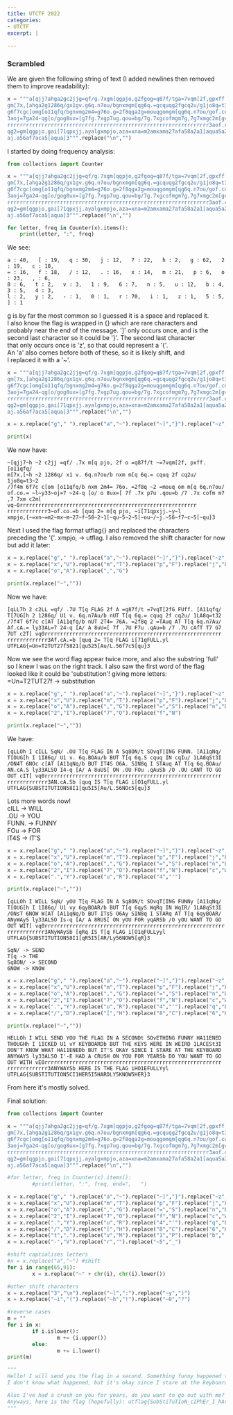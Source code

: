 ```yaml
---
title: UTCTF 2022
categories:
- UTCTF
excerpt: |
  
---
```



### Scrambled

We are given the following string of text (I added newlines then removed them to improve readability):

```python
x = """a[qjj7ahga2gc2jjg=qf/g.7xgm[qgpjo,g2fgog=q87f/tga=7vqm[2f,gpxff.g[o11qfq/
gm[7x,[ahga2g1286q/gx1gv.g6q.n7ou/bgnxmgm[qg6q.=gcquqg2fgcq2u/g1jo8q=t3a2g/7f4m
g6f7cgc[omg[o11qfq/bgnxmg2m4=g76o.g=2f8qga2g=mouqgomgm[qg6q.n7ou/gof.co.=galay3
3aoj=7ga24-qg[o/gog8ux=[g7fg.7xgp7ug.qou=bg/7g.7xgcofmgm7g,7g7xmgc2m[gvqa0rrrrr
rrrrrrrrrrrrrrrrrrrrrrrrrrrrrrrrrrrrrrrrrrrrrrrrrrrrrrrrrrrrrrrrr3aof.co.=bg[qu
qg2=gm[qgpjo,gai[71qpxjj.ayalgxmpjo,aza=xna=m2amxama27afa58a2a1[aqua5a2a5[aoua/
aj.a56af7aca5[aqua]3""".replace("\n","")
```

I started by doing frequency analysis:

```python
from collections import Counter

x = """a[qjj7ahga2gc2jjg=qf/g.7xgm[qgpjo,g2fgog=q87f/tga=7vqm[2f,gpxff.g[o11qfq/
gm[7x,[ahga2g1286q/gx1gv.g6q.n7ou/bgnxmgm[qg6q.=gcquqg2fgcq2u/g1jo8q=t3a2g/7f4m
g6f7cgc[omg[o11qfq/bgnxmg2m4=g76o.g=2f8qga2g=mouqgomgm[qg6q.n7ou/gof.co.=galay3
3aoj=7ga24-qg[o/gog8ux=[g7fg.7xgp7ug.qou=bg/7g.7xgcofmgm7g,7g7xmgc2m[gvqa0rrrrr
rrrrrrrrrrrrrrrrrrrrrrrrrrrrrrrrrrrrrrrrrrrrrrrrrrrrrrrrrrrrrrrrr3aof.co.=bg[qu
qg2=gm[qgpjo,gai[71qpxjj.ayalgxmpjo,aza=xna=m2amxama27afa58a2a1[aqua5a2a5[aoua/
aj.a56af7aca5[aqua]3""".replace("\n","")

for letter, freq in Counter(x).items(): 
    print(letter, ":", freq) 
```

We see:

```
a : 40,   [ : 19,   q : 30,   j : 12,   7 : 22,   h : 2,   g : 62,   2 : 19,   c : 10,   
= : 16,   f : 18,   / : 12,   . : 16,   x : 14,   m : 21,   p : 6,   o : 23,   , : 6,   
8 : 6,   t : 2,   v : 3,   1 : 9,   6 : 7,   n : 5,   u : 12,   b : 4,   3 : 5,   4 : 3,   
l : 2,   y : 2,   - : 1,   0 : 1,   r : 70,   i : 1,   z : 1,   5 : 5,   ] : 1
```

g is by far the most common so I guessed it is a space and replaced it. <br>
I also know the flag is wrapped in {} which are rare characters and <br>
probably near the end of the message. ']' only occurs once, and is the <br>
second last character so it could be '}'. The second last character <br>
that only occurs once is 'z', so that could represent a '{'. <br>
An 'a' also comes before both of these, so it is likely shift, and <br>
I replaced it with a '~'.

```python
x = """a[qjj7ahga2gc2jjg=qf/g.7xgm[qgpjo,g2fgog=q87f/tga=7vqm[2f,gpxff.g[o11qfq/
gm[7x,[ahga2g1286q/gx1gv.g6q.n7ou/bgnxmgm[qg6q.=gcquqg2fgcq2u/g1jo8q=t3a2g/7f4m
g6f7cgc[omg[o11qfq/bgnxmg2m4=g76o.g=2f8qga2g=mouqgomgm[qg6q.n7ou/gof.co.=galay3
3aoj=7ga24-qg[o/gog8ux=[g7fg.7xgp7ug.qou=bg/7g.7xgcofmgm7g,7g7xmgc2m[gvqa0rrrrr
rrrrrrrrrrrrrrrrrrrrrrrrrrrrrrrrrrrrrrrrrrrrrrrrrrrrrrrrrrrrrrrrr3aof.co.=bg[qu
qg2=gm[qgpjo,gai[71qpxjj.ayalgxmpjo,aza=xna=m2amxama27afa58a2a1[aqua5a2a5[aoua/
aj.a56af7aca5[aqua]3""".replace("\n","")

x = x.replace("g"," ").replace("a","~").replace("~]","}").replace("~z","{")

print(x)
```

We now have:

```
~[qjj7~h ~2 c2jj =qf/ .7x m[q pjo, 2f o =q87f/t ~=7vqm[2f, pxff. [o11qfq/ 
m[7x,[~h ~2 1286q/ x1 v. 6q.n7ou/b nxm m[q 6q.= cquq 2f cq2u/ 1jo8q=t3~2 
/7f4m 6f7c c[om [o11qfq/b nxm 2m4= 76o. =2f8q ~2 =mouq om m[q 6q.n7ou/ 
of.co.= ~l~y33~oj=7 ~24-q [o/ o 8ux=[ 7f .7x p7u .qou=b /7 .7x cofm m7 
,7 7xm c2m[ vq~0rrrrrrrrrrrrrrrrrrrrrrrrrrrrrrrrrrrrrrrrrrrrrrrrrrrrrrrrr
rrrrrrrrrrrrr3~of.co.=b [quq 2= m[q pjo, ~i[71qpxjj.~y~l 
xmpjo,{~=xn~=m2~mx~m~27~f~58~2~1[~qu~5~2~5[~ou~/~j.~56~f7~c~5[~qu}3
```

Next I used the flag format utflag{} and replaced the characters <br>
preceding the '{'. xmpjo, -> utflag. I also removed the shift 
character for now but add it later:

```python
x = x.replace("g"," ").replace("a","~").replace("~]","}").replace("~z","{")
x = x.replace("x","U").replace("m","T").replace("p","F").replace("j","L")
x = x.replace("o","A").replace(",","G")

print(x.replace("~",""))
```

Now we have:

```
[qLL7h 2 c2LL =qf/ .7U T[q FLAG 2f A =q87f/t =7vqT[2fG FUff. [A11qfq/ 
T[7UG[h 2 1286q/ U1 v. 6q.n7Au/b nUT T[q 6q.= cquq 2f cq2u/ 1LA8q=t32 
/7f4T 6f7c c[AT [A11qfq/b nUT 2T4= 76A. =2f8q 2 =TAuq AT T[q 6q.n7Au/ 
Af.cA.= ly33AL=7 24-q [A/ A 8uU=[ 7f .7U F7u .qAu=b /7 .7U cAfT T7 G7
7UT c2T[ vq0rrrrrrrrrrrrrrrrrrrrrrrrrrrrrrrrrrrrrrrrrrrrrrrrrrrrrrrrr
rrrrrrrrrrrrr3Af.cA.=b [quq 2= T[q FLAG i[71qFULL.yl 
UTFLAG{=Un=T2TUT27f5821[qu525[Au/L.56f7c5[qu}3
```

Now we see the word flag appear twice more, and also the substring 'full' <br>
so I knew I was on the right track. I also saw the first word of the flag <br>
looked like it could be 'substitution'! giving more letters: <br>
=Un=T2TUT27f -> substitution

```python
x = x.replace("g"," ").replace("a","~").replace("~]","}").replace("~z","{")
x = x.replace("x","U").replace("m","T").replace("p","F").replace("j","L")
x = x.replace("o","A").replace(",","G").replace("=","S").replace("n","B")
x = x.replace("2","I").replace("7","O").replace("f","N")

print(x.replace("~",""))
```

We have:

```
[qLLOh I cILL SqN/ .OU T[q FLAG IN A Sq8ON/t SOvqT[ING FUNN. [A11qNq/ 
T[OUG[h I 1I86q/ U1 v. 6q.BOAu/b BUT T[q 6q.S cquq IN cqIu/ 1LA8qSt3I 
/ON4T 6NOc c[AT [A11qNq/b BUT IT4S O6A. SIN8q I STAuq AT T[q 6q.BOAu/ 
AN.cA.S ly33ALSO I4-q [A/ A 8uUS[ ON .OU FOu .qAuSb /O .OU cANT TO GO 
OUT cIT[ vq0rrrrrrrrrrrrrrrrrrrrrrrrrrrrrrrrrrrrrrrrrrrrrrrrrrrrrrrrr
rrrrrrrrrrrrr3AN.cA.Sb [quq IS T[q FLAG i[O1qFULL.yl 
UTFLAG{SUBSTITUTION58I1[qu5I5[Au/L.56NOc5[qu}3
```

Lots more words now! <br>
cILL -> WILL  <br>
.OU -> YOU  <br>
FUNN. -> FUNNY  <br>
FOu -> FOR  <br>
IT4S -> IT'S  <br>

```python
x = x.replace("g"," ").replace("a","~").replace("~]","}").replace("~z","{")
x = x.replace("x","U").replace("m","T").replace("p","F").replace("j","L")
x = x.replace("o","A").replace(",","G").replace("=","S").replace("n","B")
x = x.replace("2","I").replace("7","O").replace("f","N").replace("c","W")
x = x.replace(".","Y").replace("u","R").replace("4","'")

print(x.replace("~",""))
```

```
[qLLOh I WILL SqN/ yOU T[q FLAG IN A Sq8ON/t SOvqT[ING FUNNy [A11qNq/ 
T[OUG[h I 1I86q/ U1 vy 6qyBOAR/b BUT T[q 6qyS WqRq IN WqIR/ 1LA8qSt3I 
/ONsT 6NOW W[AT [A11qNq/b BUT ITsS O6Ay SIN8q I STARq AT T[q 6qyBOAR/ 
ANyWAyS ly33ALSO Is-q [A/ A 8RUS[ ON yOU FOR yqARSb /O yOU WANT TO GO 
OUT WIT[ vq0rrrrrrrrrrrrrrrrrrrrrrrrrrrrrrrrrrrrrrrrrrrrrrrrrrrrrrrrrr
rrrrrrrrrrrr3ANyWAySb [qRq IS T[q FLAG i[O1qFULLyyl 
UTFLAG{SUBSTITUTION58I1[qR5I5[AR/Ly56NOW5[qR}3
```

```
SqN/ -> SEND
T[q -> THE
Sq8ON/ -> SECOND
6NOW -> KNOW
```

```python
x = x.replace("g"," ").replace("a","~").replace("~]","}").replace("~z","{")
x = x.replace("x","U").replace("m","T").replace("p","F").replace("j","L")
x = x.replace("o","A").replace(",","G").replace("=","S").replace("n","B")
x = x.replace("2","I").replace("7","O").replace("f","N").replace("c","W")
x = x.replace(".","Y").replace("u","R").replace("4","'").replace("q","E")
x = x.replace("/","D").replace("[","H").replace("8","C").replace("6","K")

print(x.replace("~",""))
```

```
HELLOh I WILL SEND YOU THE FLAG IN A SECONDt SOvETHING FUNNY HA11ENED 
THOUGHh I 1ICKED U1 vY KEYBOARDb BUT THE KEYS WERE IN WEIRD 1LACESt3I 
DON'T KNOW WHAT HA11ENEDb BUT IT'S OKAY SINCE I STARE AT THE KEYBOARD 
ANYWAYS ly33ALSO I'-E HAD A CRUSH ON YOU FOR YEARSb DO YOU WANT TO GO 
OUT WITH vE0rrrrrrrrrrrrrrrrrrrrrrrrrrrrrrrrrrrrrrrrrrrrrrrrrrrrrrrrr
rrrrrrrrrrrrr3ANYWAYSb HERE IS THE FLAG iHO1EFULLYyl 
UTFLAG{SUBSTITUTION5CI1HER5I5HARDLY5KNOW5HER}3
```

From here it's mostly solved.


Final solution:

```python
from collections import Counter

x = """a[qjj7ahga2gc2jjg=qf/g.7xgm[qgpjo,g2fgog=q87f/tga=7vqm[2f,gpxff.g[o11qfq/
gm[7x,[ahga2g1286q/gx1gv.g6q.n7ou/bgnxmgm[qg6q.=gcquqg2fgcq2u/g1jo8q=t3a2g/7f4m
g6f7cgc[omg[o11qfq/bgnxmg2m4=g76o.g=2f8qga2g=mouqgomgm[qg6q.n7ou/gof.co.=galay3
3aoj=7ga24-qg[o/gog8ux=[g7fg.7xgp7ug.qou=bg/7g.7xgcofmgm7g,7g7xmgc2m[gvqa0rrrrr
rrrrrrrrrrrrrrrrrrrrrrrrrrrrrrrrrrrrrrrrrrrrrrrrrrrrrrrrrrrrrrrrr3aof.co.=bg[qu
qg2=gm[qgpjo,gai[71qpxjj.ayalgxmpjo,aza=xna=m2amxama27afa58a2a1[aqua5a2a5[aoua/
aj.a56af7aca5[aqua]3""".replace("\n","")

#for letter, freq in Counter(x).items(): 
        #print(letter, ":", freq, end=",   ") 

x = x.replace("g"," ").replace("a","~").replace("~]","}").replace("~z","{")
x = x.replace("x","U").replace("m","T").replace("p","F").replace("j","L")
x = x.replace("o","A").replace(",","G").replace("=","S").replace("n","B")
x = x.replace("2","I").replace("7","O").replace("f","N").replace("c","W")
x = x.replace(".","Y").replace("u","R").replace("4","'").replace("q","E")
x = x.replace("/","D").replace("[","H").replace("8","C").replace("6","K")
x = x.replace("t",".").replace("v","M").replace("1","P").replace("b",",")
x = x.replace("-","V").replace("r","").replace("~5","_")

#shift captialises letters
#x = x.replace("a","~") #shift
for i in range(65,91):
        x = x.replace("~" + chr(i), chr(i).lower())

#other shift characters
x = x.replace("3","\n").replace("~l",":").replace("~y",")")
x = x.replace("~i","(").replace("~h","!").replace("~0","?")

#reverse cases
m = ""
for i in x:
        if i.islower():
                m += (i.upper())
        else:
                m += i.lower()
print(m)

"""
Hello! I will send you the flag in a second. Something funny happened though! I picked up my keyboard, but the keys were in weird places.
I don't know what happened, but it's okay since I stare at the keyboard anyways :)

Also I've had a crush on you for years, do you want to go out with me?
Anyways, here is the flag (hopefully): utflag{SubStiTuTIoN_cIPhEr_I_hArDLy_kNoW_hEr}
"""
```


